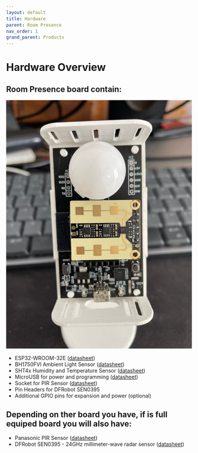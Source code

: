 ```yaml
---
layout: default
title: Hardware
parent: Room Presence
nav_order: 1
grand_parent: Products
---
```


# Hardware Overview

## Room Presence board contain:

![image](./images/full_pcb.png)

* ESP32-WROOM-32E ([datasheet](https://www.espressif.com/sites/default/files/documentation/esp32-wroom-32e_esp32-wroom-32ue_datasheet_en.pdf))
* BH1750FVI Ambient Light Sensor ([datasheet](https://datasheet.lcsc.com/lcsc/1811081611_ROHM-Semicon-BH1750FVI-TR_C78960.pdf))
* SHT4x Humidity and Temperature Sensor ([datasheet](https://datasheet.lcsc.com/lcsc/2110211930_Sensirion-SHT40-AD1B-R2_C2909890.pdf))
* MicroUSB for power and programming ([datasheet](https://datasheet.lcsc.com/lcsc/2304140030_MOLEX-1050170001_C136000.pdf))
* Socket for PIR Sensor ([datasheet](https://ro.mouser.com/datasheet/2/273/MMMC_S_A0003807898_1-2555043.pdf))
* Pin Headers for DFRobot SEN0395
* Additional GPIO pins for expansion and power (optional)

## Depending on ther board you have, if is full equiped board you will also have:

* Panasonic PIR Sensor ([datasheet](https://ro.mouser.com/datasheet/2/315/PANA_S_A0009105372_1-2560853.pdf))
* DFRobot SEN0395 - 24GHz millimeter-wave radar sensor ([datasheet](https://www.dfrobot.com/product-2282.html))
